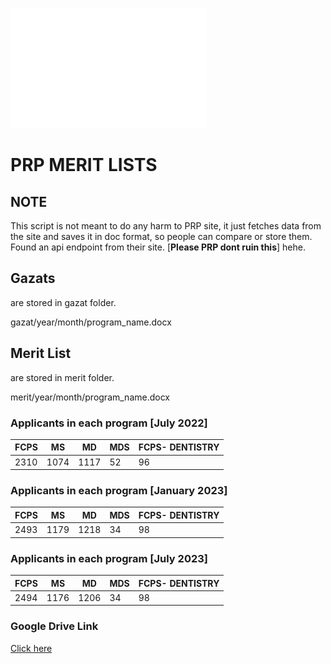 ![Logo](https://github.com/reko-beep/prp-merit-lists/blob/master/LOGO.png?raw=true)

# PRP MERIT LISTS

## NOTE

This script is not meant to do any harm to PRP site, it just fetches data from the site and saves it in doc format, so people can compare or store them. Found an api endpoint from their site. [**Please PRP dont ruin this**] hehe.

## Gazats

are stored in gazat folder.

gazat/year/month/program_name.docx

## Merit List

are stored in merit folder.

merit/year/month/program_name.docx

### Applicants in each program [July 2022]

| FCPS | MS   | MD   | MDS | FCPS- DENTISTRY |
| ------ | ------ | ------ | ----- | ----------------- |
| 2310 | 1074 | 1117 | 52  | 96              |


### Applicants in each program [January 2023]

| FCPS | MS   | MD   | MDS | FCPS- DENTISTRY |
| ------ | ------ | ------ | ----- | ----------------- |
| 2493 | 1179 | 1218 | 34  | 98              |


### Applicants in each program [July 2023]

| FCPS | MS   | MD   | MDS | FCPS- DENTISTRY |
| ------ | ------ | ------ | ----- | ----------------- |
| 2494 | 1176 | 1206 | 34  | 98              |

### Google Drive Link

[Click here](https://drive.google.com/drive/folders/1cRjIDLXdh0yuIX1IixXqNcCoqzeOrwRw)


